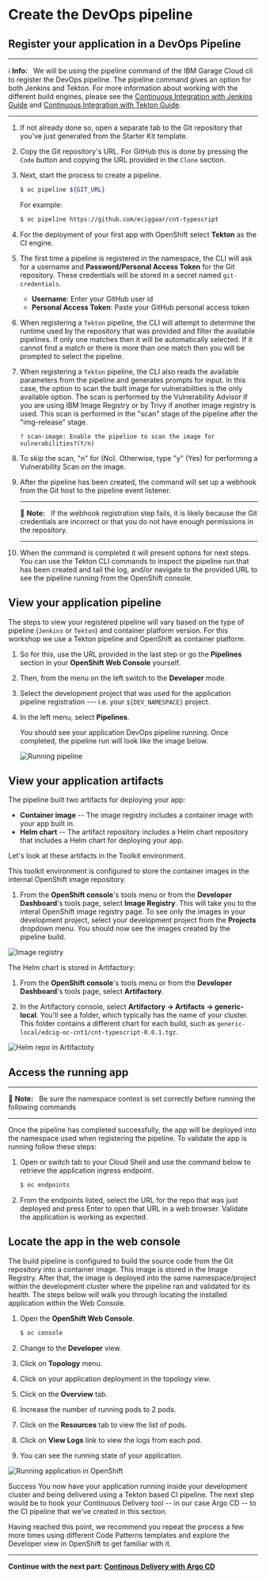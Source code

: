 # Create the DevOps pipeline

## Register your application in a DevOps Pipeline

---
:information_source: **Info:** &nbsp; We will be using the pipeline command of the IBM Garage Cloud cli to register the DevOps pipeline. The pipeline command gives an option for both Jenkins and Tekton. For more information about working with the different build engines, please see the [Continuous Integration with Jenkins Guide](https://cloudnativetoolkit.dev/tools/jenkins) and [Continuous Integration with Tekton Guide](https://cloudnativetoolkit.dev/tools/tekton).

---

1. If not already done so, open a separate tab to the Git repository that you've just generated from the Starter Kit template.

2. Copy the Git repository's URL. For GitHub this is done by pressing the `Code` button and copying the URL provided in the `Clone` section.

3. Next, start the process to create a pipeline.

    ```bash
    $ oc pipeline ${GIT_URL}
    ```

    For example:

    ```bash
    $ oc pipeline https://github.com/eciggaar/cnt-typescript
    ```

4. For the deployment of your first app with OpenShift select **Tekton** as the CI engine.

5. The first time a pipeline is registered in the namespace, the CLI will ask for a username and **Password/Personal Access Token** for the Git repository. These credentials will be stored in a secret named `git-credentials`. 

    * **Username**: Enter your GitHub user id
    * **Personal Access Token**: Paste your GitHub personal access token

6. When registering a `Tekton` pipeline, the CLI will attempt to determine the runtime used by the repository that was provided and filter the available pipelines. If only one matches then it will be automatically selected. If it cannot find a match or there is more than one match then you will be prompted to select the pipeline.

7. When registering a `Tekton` pipeline, the CLI also reads the available parameters from the pipeline and generates prompts for input. In this case, the option to scan the built image for vulnerabilities is the only available option. The scan is performed by the Vulnerability Advisor if you are using IBM Image Registry or by Trivy if another image registry is used. This scan is performed in the "scan" stage of the pipeline after the "img-release" stage.

    ```
    ? scan-image: Enable the pipeline to scan the image for vulnerabilities?(Y/n)
    ```

8. To skip the scan, "n" for (No). Otherwise, type "y" (Yes) for performing a Vulnerability Scan on the image.

9. After the pipeline has been created, the command will set up a webhook from the Git host to the pipeline event listener.

    ---
    :pencil: **Note:** &nbsp; If the webhook registration step fails, it is likely because the Git credentials are incorrect or that you do not have enough permissions in the repository.

    ---

10. When the command is completed it will present options for next steps. You can use the Tekton CLI commands to inspect the pipeline run that has been created and tail the log, and/or navigate to the provided URL to see the pipeline running from the OpenShift console.

## View your application pipeline

The steps to view your registered pipeline will vary based on the type of pipeline (`Jenkins` or `Tekton`) and container platform version. For this workshop we use a Tekton pipeline and OpenShift as container platform. 

1. So for this, use the URL provided in the last step or go the **Pipelines** section in your **OpenShift Web Console** yourself.

2. Then, from the menu on the left switch to the **Developer** mode.

3. Select the development project that was used for the application pipeline registration --- i.e. your `${DEV_NAMESPACE}` project.

4. In the left menu, select **Pipelines**.

    You should see your application DevOps pipeline running. Once completed, the pipeline run will look like the image below.

    ![Running pipeline](images/running-pipeline.png)


## View your application artifacts

The pipeline built two artifacts for deploying your app:

* **Container image** -- The image registry includes a container image with your app built in.
* **Helm chart** -- The artifact repository includes a Helm chart repository that includes a Helm chart for deploying your app.

Let's look at these artifacts in the Toolkit environment.

This toolkit environment is configured to store the container images in the internal OpenShift image repository.

1. From the **OpenShift console**'s tools menu or from the **Developer Dashboard**'s tools page, select **Image Registry**. This will take you to the interal OpenShift image registry page. To see only the images in your development project, select your development project from the **Projects** dropdown menu. You should now see the images created by the pipeline build.

  ![Image registry](images/image-registry.png)

  The Helm chart is stored in Artifactory:

1. From the **OpenShift console**'s tools menu or from the **Developer Dashboard**'s tools page, select **Artifactory**.

2. In the Artifactory console, select **Artifactory -> Artifacts -> generic-local**. You'll see a folder, which typically has the name of your cluster. This folder contains a different chart for each build, such as `generic-local/edcig-oc-cnt1/cnt-typescript-0.0.1.tgz`.

  ![Helm repo in Artifactoty](images/artifactory.png)

## Access the running app

---
:pencil: **Note:** &nbsp; Be sure the namespace context is set correctly before running the following commands

---

Once the pipeline has completed successfully, the app will be deployed into the namespace used when registering the pipeline. To validate the app is running follow these steps:

1. Open or switch tab to your Cloud Shell and use the command below to retrieve the application ingress endpoint.

    ```bash
    $ oc endpoints
    ```

2. From the endpoints listed, select the URL for the repo that was just deployed and press Enter to open that URL in a web browser. Validate the application is working as expected.

## Locate the app in the web console

The build pipeline is configured to build the source code from the Git repository into a container image. This image is stored in the Image Registry. After that, the image is deployed into the same namespace/project within the development cluster where the pipeline ran and validated for its health. The steps below will walk you through locating the installed application within the Web Console.

1. Open the **OpenShift Web Console**.

    ```bash
    $ oc console
    ```

2. Change to the **Developer** view.

3. Click on **Topology** menu.

4. Click on your application deployment in the topology view.

5. Click on the **Overview** tab.

6. Increase the number of running pods to 2 pods.

7. Click on the **Resources** tab to view the list of pods.

8. Click on **View Logs** link to view the logs from each pod.

9. You can see the running state of your application.

  ![Running application in OpenShift](images/running-app-in-oc.png)


Success
You now have your application running inside your development cluster and being delivered using a Tekton based CI pipeline. The next step would be to hook your Continuous Delivery tool -- in our case Argo CD -- to the CI pipeline that we've created in this section.

Having reached this point, we recommend you repeat the process a few more times using different Code Patterns templates and explore the Developer view in OpenShift to get familiar with it.

---

__Continue with the next part: [Continous Delivery with Argo CD](4-ContinousDelivery.md)__
